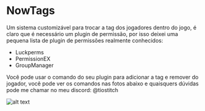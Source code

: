 # NowTags
Um sistema customizável para trocar a tag dos jogadores dentro do jogo, é claro que é necessário um plugin de permissão, por isso deixei uma pequena lista de plugin de permissões realmente conhecidos:
- Luckperms
- PermissionEX
- GroupManager

Você pode usar o comando do seu plugin para adicionar a tag e remover do jogador, você pode ver os comandos nas fotos abaixo e quaisquers dúvidas pode me chamar no meu discord: @tiostitch

![alt text](https://imgur.com/LsuuEoW.png)
